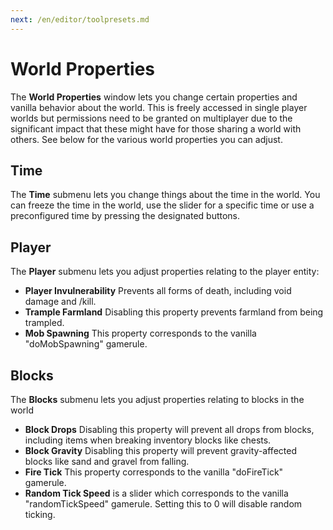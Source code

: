 ```yaml
---
next: /en/editor/toolpresets.md
---
```


# World Properties

The **World Properties** window lets you change certain properties and vanilla behavior about the world. This is freely accessed in single player worlds but permissions need to be granted on multiplayer due to the significant impact that these might have for those sharing a world with others. See below for the various world properties you can adjust.

## Time

The **Time** submenu lets you change things about the time in the world. You can freeze the time in the world, use the slider for a specific time or use a preconfigured time by pressing the designated buttons.

## Player

The **Player** submenu lets you adjust properties relating to the player entity:

- **Player Invulnerability** Prevents all forms of death, including void damage and /kill.
- **Trample Farmland** Disabling this property prevents farmland from being trampled.
- **Mob Spawning** This property corresponds to the vanilla "doMobSpawning" gamerule.

## Blocks

The **Blocks** submenu lets you adjust properties relating to blocks in the world

- **Block Drops** Disabling this property will prevent all drops from blocks, including items when breaking inventory blocks like chests.
- **Block Gravity** Disabling this property will prevent gravity-affected blocks like sand and gravel from falling.
- **Fire Tick** This property corresponds to the vanilla "doFireTick" gamerule.
- **Random Tick Speed** is a slider which corresponds to the vanilla "randomTickSpeed" gamerule. Setting this to 0 will disable random ticking.
